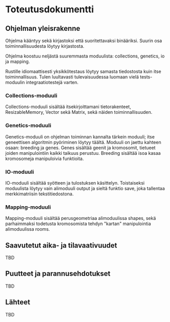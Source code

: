 # Toteutusdokumentti

## Ohjelman yleisrakenne
Ohjelma kääntyy sekä kirjastoksi että suoritettavaksi
binääriksi. Suurin osa toiminnallisuudesta löytyy kirjastosta.

Ohjelma koostuu neljästä suuremmasta moduulista:
collections, genetics, io ja mapping. 

Rustille idiomaattisesti yksikkötestaus löytyy samasta tiedostosta
kuin itse toiminnallisuus. Tulen luultavasti tulevaisuudessa luomaan
vielä tests-moduulin integraatiotestejä varten.

### Collections-moduuli 
Collections-moduuli sisältää itsekirjoittamani tietorakenteet,
ResizableMemory, Vector sekä Matrix, sekä näiden toiminnallisuuden.

### Genetics-moduuli
Genetics-moduuli on ohjelman toiminnan kannalta tärkein moduuli;
itse geneettisen algoritmin pyöriminen löytyy täältä. Moduuli
on jaettu kahteen osaan: breeding ja genes. Genes sisältää geenit ja
kromosomit, tietueet joiden manipulointiin kaikki taikuus perustuu.
Breeding sisältää isoa kasaa kromosomeja manipuloivia funktioita.

### IO-moduuli
IO-moduuli sisältää syötteen ja tulostuksen käsittelyn. Toistaiseksi
moduulista löytyy vain alimoduuli output ja sieltä funktio save, joka
tallentaa merkkimatriisin tekstitiedostona.

### Mapping-moduuli
Mapping-moduuli sisältää perusgeometriaa alimoduulissa shapes, sekä
parhaimmaksi todetusta kromosomista tehdyn "kartan" manipulointia
alimoduulissa rooms.


## Saavutetut aika- ja tilavaativuudet
TBD

## Puutteet ja parannusehdotukset
TBD

## Lähteet
TBD